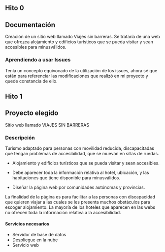 ## Hito 0

## Documentación

Creación de un sitio web llamado Viajes sin barreras. Se trataría de una web que ofrezca alojamiento y edificios turísticos que se pueda visitar y sean accesibles para minusválidos.

### Aprendiendo a usar Issues

Tenía un concepto equivocado de la utilización de los issues, ahora sé que están para referenciar las modificaciones que realizó en mi proyecto y quede constancia de ello.

## Hito 1

## Proyecto elegido

Sitio web llamado VIAJES SIN BARRERAS

### Descripción

Turismo adaptado para personas con movilidad reducida, discapacitadas que tengan problemas de accesibilidad, que se muevan en sillas de ruedas.
- Alojamiento y edificios turísticos que se pueda visitar y sean accesibles.

- Debe aparecer toda la información relativa al hotel, ubicación, y las habitaciones que tiene disponible para minusválidos.

- Diseñar la página web por comunidades autónomas y provincias.

La finalidad de la página es para facilitar a las personas con discapacidad que quieren viajar a las cuales se les presenta muchos obstáculos para escoger alojamiento. La mayoría de los hoteles que aparecen en las webs no ofrecen toda la información relativa a la accesibilidad.

#### Servicios necesarios

- Servidor de base de datos
- Despliegue en la nube
- Servicio web
